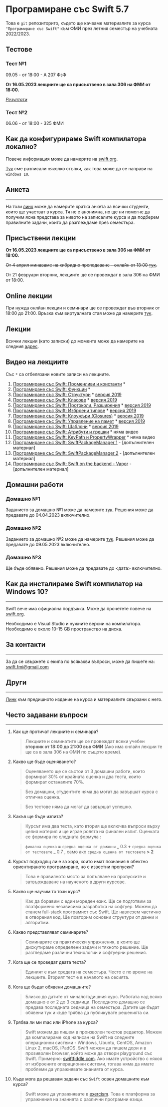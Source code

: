 # Програмиране със Swift 5.7

Това е `git` репозиторито, където ще качваме материалите за курса `"Програмиране със Swift"` към ФМИ през летния семестър на учебната 2022/2023.

## Тестове

### Тест №1

09.05 - от 18:00 - А 207 ФзФ

__От 16.05.2023 лекциите ще са присъствено в зала 306 на ФМИ от 18:00.__

_[Резултати](homework/test-1-results.md)_

### Тест №2

06.06 - от 18:00 - 325 ФМИ

## Как да конфигурираме Swift компилатора локално?

Повече информация може да намерите на [swift.org](https://www.swift.org/getting-started/#installing-swift).

[Тук](How%20to%20install%20Swift%20on%20Windows.md) сме разписали няколко стъпки, как това може да се направи на `windows 10`.

## Анкета

---

На този [линк](https://forms.gle/wCpw2e81YGWcwgxh7) може да намерите кратка анкета за всички студенти, които ще участват в курса. Тя не е анонимна, но ще ни помогне да получим ясна представа за нивото на записалите курса и да подберем правилните задачи, които да разглеждаме през семестъра.

## Присъствени лекции

__От 16.05.2023 лекциите ще са присъствено в зала 306 на ФМИ от 18:00.__

~~От 4 април минаваме на хибридно преподаване - онлайн от 18:00 [тук](https://meet.google.com/iap-dzcf-pvt).~~

От 21 февруари вторник, лекциите ще се провеждат в зала 306 на ФМИ от 18:00.

## Online лекции

При нужда онлйан лекции и семинари ще се провеждат във вторник от 18:00 до 21:00. Връзка към виртуалната стая може да намерите [тук](https://meet.google.com/iap-dzcf-pvt).

## Лекции

Всички лекции (като записки) до момента може да намерите на следния [адрес](https://github.com/SwiftFMI/SwiftLectures/).

## Видео на лекциите

Със `*` са отбелязани новите записи на лекциите.

1. [Програмиране със Swift: Променливи и константи](https://youtu.be/3qEOaLRTMd4) \*
1. [Програмиране със Swift: Функции](https://youtu.be/kqeekILnbY8) \*
1. [Програмиране със Swift: Структури](https://youtu.be/-e4_g1AtPEk) \* [версия 2019](https://youtu.be/EbAJvNI_-CM)
1. [Програмиране със Swift: Класове](https://youtu.be/jxJp-dGgtoE) \* [версия 2019](https://youtu.be/uA78R2F39DQ)
1. [Програмиране със Swift: Протоколи, Разширения](https://youtu.be/lkIkYbKsThU) \* [версия 2019](https://youtu.be/_qTlOYqaYZ4)
1. [Програмиране със Swift: Изброени типове](https://youtu.be/FpAwdmHjH64) \* [версия 2019](https://youtu.be/_qTlOYqaYZ4)
1. [Програмиране със Swift: Клоужъри (Closures)](https://youtu.be/ULIXsjFKiyY) \* [версия 2019](https://youtu.be/h0G21LmUoPc)
1. [Програмиране със Swift: Управление на памет](https://youtu.be/SbnMmTFD-Ko) \* [версия 2019](https://youtu.be/7yquCtt6fsw)
1. [Програмиране със Swift: Шаблони](https://youtu.be/9W5EULDDhBU) \* [версия 2019](https://youtu.be/vSIbhH9OYxE)
1. [Програмиране със Swift: Атрибути и грешки](https://github.com/SwiftFMI/SwiftLectures/blob/master/%D0%9B%D0%B5%D0%BA%D1%86%D0%B8%D1%8F-11.md) \* няма видео
1. [Програмиране със Swift: KeyPath и PropertyWrapper](https://github.com/SwiftFMI/SwiftLectures/blob/master/%D0%9B%D0%B5%D0%BA%D1%86%D0%B8%D1%8F-12.md) \* няма видео
1. [Програмиране със Swift: SwiftPackageManager 1](https://youtu.be/qhT0b7D0TY4) - [допълнителен материал]
1. [Програмиране със Swift: SwiftPackageManager 2](https://youtu.be/eXbE7Mn-umg) - [допълнителен материал]
1. [Програмиране със Swift: Swift on the backend - Vapor](https://youtu.be/bi9dTAESvQA) - [допълнителен материал]

## Домашни работи

### Домашно №1

Заданието за домашно №1 може да намерите [тук](homework/Swift-%D0%94%D0%BE%D0%BC%D0%B0%D1%88%D0%BD%D0%BE-1.md).
Решения може да предавате до 04.04.2023 включително.

### Домашно №2

Заданието за домашно №2 може да намерите [тук](homework/Swift-%D0%94%D0%BE%D0%BC%D0%B0%D1%88%D0%BD%D0%BE-2.md).
Решения може да предавате до 09.05.2023 включително.

### Домашно №3

Ще бъде обявено.
Решения може да предавате до <дата> включително.

## Как да инсталираме Swift компилатор на Windows 10?

---

Swift вече има официална пордъжка. Може да прочетете повече на [swift.org](https://www.swift.org/blog/swift-on-windows/).

Необходимо е Visual Studio и нужните версии на компилатора. Необходимо е около 10-15 GB пространство на диска.

## За контакти

---

За да се свържете с екипа по всякакви въпроси, може да пишете на:
swift.fmi@gmail.com

## Други

---

[Линк](https://github.com/SwiftFMI/swift_2021_2022) към предишното издание на курса и материалите свързани с него.

## Често задавани въпроси

---

1. Как ще протичат лекциите и семинара?

   > Лекциите и семинатите ще се провеждат всеки учебен **вторник от 18:00 до 21:00 във ФМИ** (Ако има онлайн лекции те ще са в зала 306 на ФМИ по същото време).

2. Какво ще бъде оценяването?

   > Оценяването ще се състои от 3 домашни работи, които формират 30% от крайната оценка и два теста, които формират останалите 70%.

   > Без домашни, студентите няма да могат да завършат курса с отлична оценка.

   > Без тестове няма да могат да завършат успешно.

3. Какъв ще бъде изпита?

   > Курсът има два теста, като втория ще включва въпроси върху целия материл и ще играе ролята на финален изпит. Оценката се формира по следната формула :

   > `финална оценка` **=** `средна оценка от домашни` _ 0.3 **+** `средна оценка от тестовете` _ 0.7 , само ако `средна оценка от тестовете` **> 2**

4. Курсът подходящ ли е за хора, които имат познания в обектно ориентираното програмиране, но с известни пропуски?

   > Това е правилното място за попълване на пропуските и затвърждаване на наученото в други курсове.

5. Какво ще научим то този курс?

   > Как да боравим с един мореден език. Ще се подготвим за платформено независима разработка на софтуер. Можем да станем full-stack програмист със Swift. Ще навлезем частично в отворения код. Ще повторим основни структури от данни и алгоритми.

6. Какво представляват семинарите?

   > Семинарите са практически упражнения, в които ще дискутираме определени задачи и тяхното решение. Ще разгледаме различни технологии и софтуерни решения.

7. Кога ще се проведат двата теста?
   > Единият е към средата на семестъра. Често е по време на лекциите. Вторият тест е в началото на сесията.
8. Кога ще бъдат обявени домашните?

   > Близко до датите от миналогодишния курс. Работата над всяко домашно е от 2 до 3 седмици. Последното домашно се предава последната седмица на семестъра. Датите ще бъдат обявени тук и къде трябва да публикувате решенията си.

9. Трябва ли ми mac или iPhone за курса?

   > Swift можем да пишем в произволен текстов редактор. Можем да компилираме код написан на Swift на следните операционни системи - Windows, Ubuntu, CentOS, Amazon Linux 2, macOS, iPadOS. Swift можем да пишем дори и в прозиволен browser, който може да отвори playground със Swift. Примерно: [swiftfiddle.com](https://swiftfiddle.com). Ако имате устройство с някоя от изброените операционни системи, тогава няма да имате проблеми да упражнявате знанията от курса.

10. Къде мога да решавам задачи със `Swift` освен домашните към курса?
    > Swift може да упражнявате в [exercism](https://exercism.org/). Това е платформа за упражнения на знанията с различни програмни езици.
